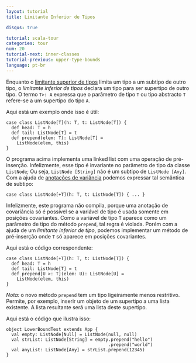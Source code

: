 ```yaml
---
layout: tutorial
title: Limitante Inferior de Tipos

disqus: true

tutorial: scala-tour
categories: tour
num: 20
tutorial-next: inner-classes
tutorial-previous: upper-type-bounds
language: pt-br
---
```


Enquanto o [limitante superior de tipos](upper-type-bounds.html) limita um tipo a um subtipo de outro tipo, o *limitante inferior de tipos* declara um tipo para ser supertipo de outro tipo. O termo `T>: A` expressa que o parâmetro de tipo `T` ou tipo abstracto `T` refere-se a um supertipo do tipo `A`.

Aqui está um exemplo onde isso é útil:

```tut
case class ListNode[T](h: T, t: ListNode[T]) {
  def head: T = h
  def tail: ListNode[T] = t
  def prepend(elem: T): ListNode[T] =
    ListNode(elem, this)
}
```

O programa acima implementa uma linked list com uma operação de pré-inserção. Infelizmente, esse tipo é invariante no parâmetro de tipo da classe `ListNode`; Ou seja, `ListNode [String]` não é um subtipo de `ListNode [Any]`. Com a ajuda de [anotações de variância](variances.html) podemos expressar tal semântica de subtipo:

```
case class ListNode[+T](h: T, t: ListNode[T]) { ... }
```

Infelizmente, este programa não compila, porque uma anotação de covariância só é possível se a variável de tipo é usada somente em posições covariantes. Como a variável de tipo `T` aparece como um parâmetro de tipo do método `prepend`, tal regra é violada. Porém com a ajuda de um *limitante inferior de tipo*, podemos implementar um método de pré-inserção onde `T` só aparece em posições covariantes.

Aqui está o código correspondente:

```tut
case class ListNode[+T](h: T, t: ListNode[T]) {
  def head: T = h
  def tail: ListNode[T] = t
  def prepend[U >: T](elem: U): ListNode[U] =
    ListNode(elem, this)
}
```

_Nota:_ o novo método `prepend` tem um tipo ligeiramente menos restritivo. Permite, por exemplo, inserir um objeto de um supertipo a uma lista existente. A lista resultante será uma lista deste supertipo.

Aqui está o código que ilustra isso:

```tut
object LowerBoundTest extends App {
  val empty: ListNode[Null] = ListNode(null, null)
  val strList: ListNode[String] = empty.prepend("hello")
                                       .prepend("world")
  val anyList: ListNode[Any] = strList.prepend(12345)
}
```

